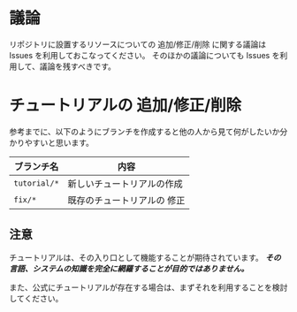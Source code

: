 議論
====
リポジトリに設置するリソースについての 追加/修正/削除 に関する議論は Issues を利用しておこなってください。
そのほかの議論についても Issues を利用して、議論を残すべきです。


チュートリアルの 追加/修正/削除
===============================

参考までに、以下のようにブランチを作成すると他の人から見て何がしたいか分かりやすいと思います。

| ブランチ名   | 内容                        |
|--------------|-----------------------------|
| `tutorial/*` | 新しいチュートリアルの作成  |
| `fix/*`      | 既存のチュートリアルの 修正 |

注意
----
チュートリアルは、その入り口として機能することが期待されています。
***その言語、システムの知識を完全に網羅することが目的ではありません。***

また、公式にチュートリアルが存在する場合は、まずそれを利用することを検討してください。
